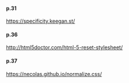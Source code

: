 #### p.31  
https://specificity.keegan.st/  

#### p.36  
http://html5doctor.com/html-5-reset-stylesheet/  
  
#### p.37  
https://necolas.github.io/normalize.css/
